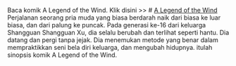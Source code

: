 Baca komik A Legend of the Wind.
Klik disini >> # <a href="https://postkomik.blogspot.com/2020/12/a-legend-of-wind.html">A Legend of the Wind</a>
Perjalanan seorang pria  muda yang biasa berdarah naik dari biasa ke luar biasa, dan dari palung  ke puncak. Pada generasi ke-16 dari keluarga Shangguan Shangguan Xu, dia  selalu berubah dan terlihat seperti hantu. Dia datang dan pergi tanpa  jejak. Dia menemukan metode yang benar dalam mempraktikkan seni bela  diri keluarga, dan mengubah hidupnya.
itulah sinopsis komik A Legend of the Wind.
